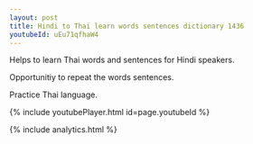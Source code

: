 ```yaml
---
layout: post
title: Hindi to Thai learn words sentences dictionary 1436 
youtubeId: uEu71qfhaW4
---
```

 
 
Helps to learn Thai words and sentences for Hindi speakers.

Opportunitiy to repeat the words sentences. 

Practice Thai language. 
 
{% include youtubePlayer.html id=page.youtubeId %}
 
 
{% include analytics.html %}